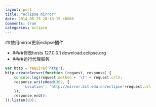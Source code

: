 ```yaml
---
layout: post
title: "eclipse mirror"
date: 2014-05-25 20:18:15 +0800
comments: true
categories: eclipse
---
```

##使用mirror更新eclipse插件
+	####修改hosts	
127.0.0.1  download.eclipse.org
+	####运行代理服务	
```javascript nodejs代理
var http = require('http');
http.createServer(function (request, response) {
	console.log(request.method + '\t' + request.url);
	response.writeHead(302, {
		'Location': 'http://mirror.bit.edu.cn/eclipse'+request.url
	});
	response.end();
}).listen(80);
```
